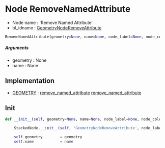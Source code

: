 # Node RemoveNamedAttribute

- Node name : 'Remove Named Attribute'
- bl_idname : [GeometryNodeRemoveAttribute](https://docs.blender.org/api/current/bpy.types.GeometryNodeRemoveAttribute.html)


``` python
RemoveNamedAttribute(geometry=None, name=None, node_label=None, node_color=None)
```
##### Arguments

- geometry : None
- name : None

## Implementation

- [GEOMETRY](/docs/GeoNodes/GEOMETRY.md) : [remove_named_attribute](/docs/GeoNodes/socket_GEOMETRY.md#remove_named_attribute) [remove_named_attribute](/docs/GeoNodes/socket_GEOMETRY.md#remove_named_attribute)

## Init

``` python
def __init__(self, geometry=None, name=None, node_label=None, node_color=None):

    StackedNode.__init__(self, 'GeometryNodeRemoveAttribute', node_label=node_label, node_color=node_color)

    self.geometry        = geometry
    self.name            = name
```
